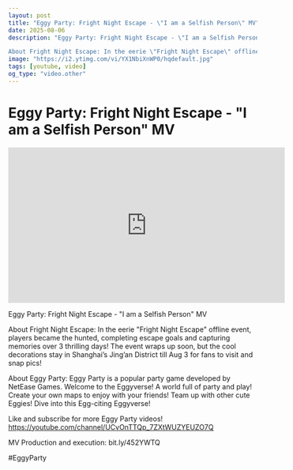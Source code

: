 ```yaml
---
layout: post
title: "Eggy Party: Fright Night Escape - \"I am a Selfish Person\" MV"
date: 2025-08-06
description: "Eggy Party: Fright Night Escape - \"I am a Selfish Person\" MV

About Fright Night Escape: In the eerie \"Fright Night Escape\" offline event, players b..."
image: "https://i2.ytimg.com/vi/YX1NbiXnWP0/hqdefault.jpg"
tags: [youtube, video]
og_type: "video.other"
---
```


<script type="application/ld+json">
{
  "@context": "http://schema.org",
  "@type": "VideoObject",
  "name": "Eggy Party: Fright Night Escape - \\\"I am a Selfish Person\\\" MV",
  "description": "Eggy Party: Fright Night Escape - \\\"I am a Selfish Person\\\" MV\n\nAbout Fright Night Escape: In the eerie \\\"Fright Night Escape\\\" offline event, players became the hunted, completing escape goals and capturing memories over 3 thrilling days! The event wraps up soon, but the cool decorations stay in Shanghai\u2019s Jing\u2019an District till Aug 3 for fans to visit and snap pics! \n\nAbout Eggy Party: Eggy Party is a popular party game developed by NetEase Games. Welcome to the Eggyverse! A world full of party and play! Create your own maps to enjoy with your friends! Team up with other cute Eggies! Dive into this Egg-citing Eggyverse!\n\nLike and subscribe for more Eggy Party videos! https://youtube.com/channel/UCvOnTTQp_7ZXtWUZYEUZO7Q\n\nMV Production and execution: bit.ly/452YWTQ \n\n#EggyParty",
  "thumbnailUrl": "https://i2.ytimg.com/vi/YX1NbiXnWP0/hqdefault.jpg",
  "uploadDate": "2025-08-06T03:01:53",
  "embedUrl": "https://www.youtube.com/embed/YX1NbiXnWP0",
  "publisher": {
    "@type": "Person",
    "name": "Celo Zaga"
  },
  "mainEntityOfPage": {
    "@type": "WebPage",
    "@id": "https://celozaga.github.io/2025/08/06/eggy-party:-fright-night-escape---\"i-am-a-selfish-person\"-mv-YX1NbiXnWP0.html"
  },
  "duration": "PT0M0S"
}
</script>

<script type="application/ld+json">
{
  "@context": "http://schema.org",
  "@type": "BlogPosting",
  "headline": "Eggy Party: Fright Night Escape - \\\"I am a Selfish Person\\\" MV",
  "image": "https://i2.ytimg.com/vi/YX1NbiXnWP0/hqdefault.jpg",
  "publisher": {
    "@type": "Person",
    "name": "Celo Zaga"
  },
  "url": "https://celozaga.github.io/2025/08/06/eggy-party:-fright-night-escape---\"i-am-a-selfish-person\"-mv-YX1NbiXnWP0.html",
  "datePublished": "2025-08-06T03:01:53",
  "dateCreated": "2025-08-06T03:01:53",
  "dateModified": "2025-08-06T03:01:53",
  "description": "Eggy Party: Fright Night Escape - \\\"I am a Selfish Person\\\" MV\n\nAbout Fright Night Escape: In the eerie \\\"Fright Night Escape\\\" offline event, players b...",
  "author": {
    "@type": "Person",
    "name": "Celo Zaga"
  },
  "mainEntityOfPage": {
    "@type": "WebPage",
    "@id": "https://celozaga.github.io/2025/08/06/eggy-party:-fright-night-escape---\"i-am-a-selfish-person\"-mv-YX1NbiXnWP0.html"
  }
}
</script>

<h1 class="youtube-post-title">Eggy Party: Fright Night Escape - "I am a Selfish Person" MV</h1>

<iframe width="560" height="315" src="https://www.youtube.com/embed/YX1NbiXnWP0" class="youtube-post-embed" frameborder="0" allowfullscreen></iframe>

<p class="youtube-post-description">Eggy Party: Fright Night Escape - "I am a Selfish Person" MV

About Fright Night Escape: In the eerie "Fright Night Escape" offline event, players became the hunted, completing escape goals and capturing memories over 3 thrilling days! The event wraps up soon, but the cool decorations stay in Shanghai’s Jing’an District till Aug 3 for fans to visit and snap pics! 

About Eggy Party: Eggy Party is a popular party game developed by NetEase Games. Welcome to the Eggyverse! A world full of party and play! Create your own maps to enjoy with your friends! Team up with other cute Eggies! Dive into this Egg-citing Eggyverse!

Like and subscribe for more Eggy Party videos! https://youtube.com/channel/UCvOnTTQp_7ZXtWUZYEUZO7Q

MV Production and execution: bit.ly/452YWTQ 

#EggyParty</p>
